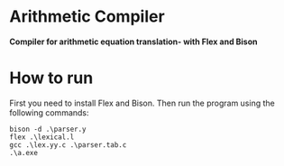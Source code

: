 # Arithmetic Compiler
 
 **Compiler for arithmetic equation translation- with Flex and Bison**

# How to run
First you need to install Flex and Bison.
Then run the program using the following commands:

    bison -d .\parser.y
    flex .\lexical.l
	gcc .\lex.yy.c .\parser.tab.c
	.\a.exe

